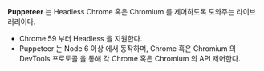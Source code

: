 **Puppeteer** 는 Headless Chrome 혹은 Chromium 를 제어하도록 도와주는 라이브러리이다.
- Chrome 59 부터 Headless 을 지원한다.
- Puppeteer 는 Node 6 이상 에서 동작하며, Chrome 혹은 Chromium 의 DevTools 프로토콜 을 통해 각 Chrome 혹은 Chromium 의 API 제어한다.